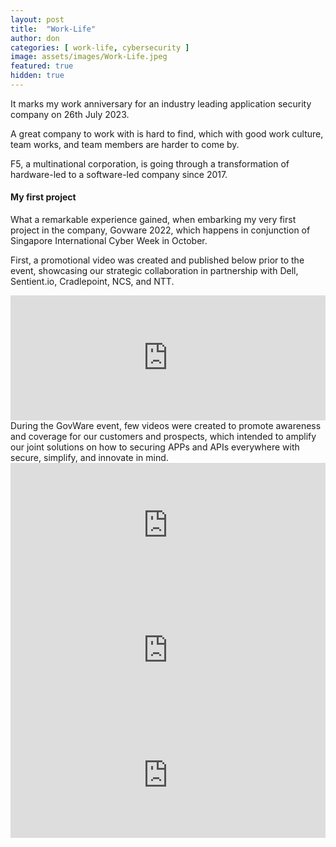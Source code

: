 ```yaml
---
layout: post
title:  "Work-Life"
author: don
categories: [ work-life, cybersecurity ]
image: assets/images/Work-Life.jpeg
featured: true
hidden: true
---
```


It marks my work anniversary for an industry leading application security company on 26th July 2023.

A great company to work with is hard to find, which with good work culture, team works, and team members are harder to come by. 

<span class="spoiler">F5, a multinational corporation,</span> is going through a transformation of hardware-led to a software-led company since 2017.

#### My first project

What a remarkable experience gained, when embarking my very first project in the company, Govware 2022, which happens in conjunction of Singapore International Cyber Week in October.

First, a promotional video was created and published below prior to the event, showcasing our strategic collaboration in partnership with <span class="spoiler">Dell, Sentient.io, Cradlepoint, NCS, and NTT</span>.
<iframe style="width:100%;" height="200" src="https://dms-exp3.licdn.com/playlist/vid/C5605AQE0yQS8B1Llgw/mp4-720p-30fp-crf28/0/1665761064122?e=1691157600&v=beta&t=biQRw8Hs7PTPnOYgILJuuzpjzK-mLdfw2IxBfEjJ77Q" frameborder="0" allowfullscreen></iframe>
<br>
During the GovWare event, few videos were created to promote awareness and coverage for our customers and prospects, which intended to amplify our joint solutions on how to securing APPs and APIs everywhere with secure, simplify, and innovate in mind.
<iframe style="width:100%;" height="200" src="https://dms-exp3.licdn.com/playlist/vid/C5605AQEOd6lDHGBkTw/mp4-640p-30fp-crf28/0/1666108109510?e=1691406000&v=beta&t=FNh2Wa87l0HvfOucm_t_TNwgBaDFeEClm9P52X-DQZg" frameborder="0" allowfullscreen></iframe>

<iframe style="width:100%;" height="200" src="https://dms-exp3.licdn.com/playlist/vid/C5605AQFJv_IDhNugLA/mp4-720p-30fp-crf28/0/1666198340894?e=1691406000&v=beta&t=A-pW0dmPyXVPGXPwzdAUxcdNuaClkVGhNAdsn9j150Y" frameborder="0" allowfullscreen></iframe>

<iframe style="width:100%;" height="200" src="https://dms-exp3.licdn.com/playlist/vid/C5605AQE_0H1m_OZxcg/mp4-640p-30fp-crf28/0/1666283748148?e=1691416800&v=beta&t=4yTJoruozZzv79W8C-586SK7pJC-6Ki9snPeJtZnDl0" frameborder="0" allowfullscreen></iframe>
